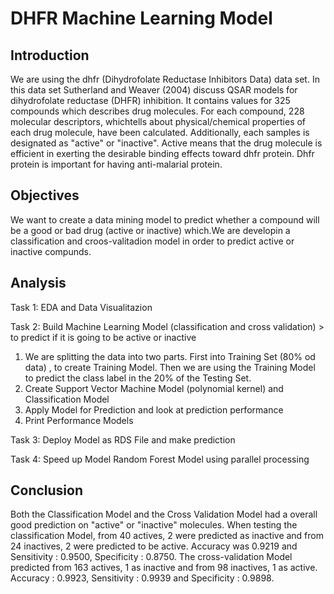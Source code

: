 # DHFR Machine Learning Model
## Introduction
We are using the dhfr (Dihydrofolate Reductase Inhibitors Data) data set. In this data set Sutherland and Weaver (2004) discuss QSAR models for dihydrofolate reductase (DHFR) inhibition. It contains values for 325 compounds which describes drug molecules. For each compound, 228 molecular descriptors, whichtells about physical/chemical properties of each drug molecule, have been calculated. Additionally, each samples is designated as "active" or "inactive". Active means that the drug molecule is efficient in exerting the desirable binding effects toward dhfr protein. Dhfr protein is important for having anti-malarial protein.

## Objectives
We want to create a data mining model to predict whether a compound will be a good or bad drug (active or inactive)
which.We are developin a classification and croos-valitadion model in order to predict active or inactive compunds.

## Analysis
Task 1: EDA and Data Visualitazion

Task 2: Build Machine Learning Model (classification and cross validation) > to predict if it is going to be active or inactive 
1. We are splitting the data into two parts. First into Training Set (80% od data) , to create Training Model. Then we are using the Training Model to predict the class label in the 20% of the Testing Set. 
2. Create Support Vector Machine Model (polynomial kernel) and Classification Model
3. Apply Model for Prediction and look at prediction performance
4. Print Performance Models
   
Task 3: Deploy Model as RDS File and make prediction

Task 4: Speed up Model Random Forest Model using parallel processing

## Conclusion
Both the Classification Model and the Cross Validation Model had a overall good prediction on "active" or "inactive" molecules.
When testing the classification Model, from 40 actives, 2 were predicted as inactive and from 24 inactives, 2 were predicted to be active. Accuracy was  0.9219 and Sensitivity : 0.9500, Specificity : 0.8750. The cross-validation Model predicted from 163 actives, 1 as inactive and from 98 inactives, 1 as active. Accuracy : 0.9923, Sensitivity : 0.9939 and     Specificity : 0.9898.


